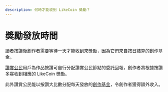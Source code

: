```yaml
---
description: 何時才能收到 LikeCoin 奬勵？
---
```


# 奬勵發放時間

讀者按讚後創作者需要等待一天才能收到來獎勵，因為它們來自按日結算的創作基金。

[讚賞公民](../civic-liker/)用戶為作品按讚可自行分配讚賞公民節點的委託回報，創作者將根據按讚多寡收到相應的 LikeCoin 奬勵。

此外讚賞公民能以按讚大比數分配每天發放的[創作基金](../civic-liker/creators-fund.md)，令創作者獲得額外收入。

